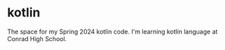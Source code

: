 # kotlin
The space for my Spring 2024 kotlin code.
I'm learning kotlin language at Conrad High School.

